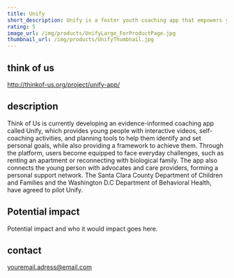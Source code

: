 ```yaml
---
title: Unify
short_description: Unify is a foster youth coaching app that empowers youth and builds life skills.
rating: 5
image_url: /img/products/UnifyLarge_ForProductPage.jpg
thumbnail_url: /img/products/UnifyThumbnail.jpg
---
```


## think of us
<http://thinkof-us.org/project/unify-app/>

## description
Think of Us is currently developing an evidence-informed coaching app called Unify, which provides young people with interactive videos, self-coaching activities, and planning tools to help them identify and set personal goals, while also providing a framework to achieve them. Through the platform, users become equipped to face everyday challenges, such as renting an apartment or reconnecting with biological family. The app also connects the young person with advocates and care providers, forming a personal support network. The Santa Clara County Department of Children and Families and the Washington D.C Department of Behavioral Health, have agreed to pilot Unify.

## Potential impact
Potential impact and who it would impact goes here.

## contact
<youremail.adress@email.com>
